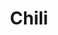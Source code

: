 ---
layout: recipe
title: Chili
description: "In the words of Kaitlyn, sleeping after a night shift: 'Chili's in the crockpot, ready to simmer for 8 hours. Girl's in the cozy bed, ready to simmer for 6 hours.'"
prep_time: 20 minutes
cook_time: 8 hours
servings: 8
source: The Modern Proper
category: Dinner
protein: beef
effort: low
duration: hours

ingredients: |
  * 1 lb ground beef
  * 1 lb ground pork
  * 1 yellow onion, diced
  * 1 green bell pepper, diced
  * 1 red bell pepper, diced
  * 4 large garlic gloves, finely diced
  * 1 (13.5 oz) can black beans, drained
  * 1 (13.5 oz) can kidney beans, drained
  * 1 (13.5 oz) can pinto beans, drained
  * 1 (20 oz) can diced tomatoes
  * 1 (20 oz) can red enchilada sauce
  * 1/2 cup chili powder
  * 2 tsp tapotio hot sauce (optional)
  * 2 tsp cumin
  * 1 tsp cayenne (optional)
  * 2 bay leaves
  * 2 tbsp sugar
  * Salt and pepper
  * For garnish: cilantro, green onions, sour cream, grated cheese, avocado
instructions: |
  1. In a large skillet, saute onions, peppers, garlic and meat with a teaspoon each of salt and pepper. Cook until meat is cooked through.
  2. Add meat mixture, along with remaining ingredients, to a large crock pot. Set on low for 8 hours.

---
